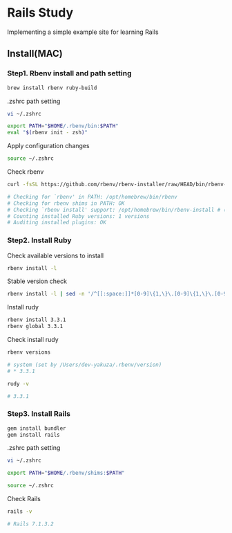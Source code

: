# Rails Study 

Implementing a simple example site for learning Rails

## Install(MAC)

### Step1. Rbenv install and path setting

```bash
brew install rbenv ruby-build
```

.zshrc path setting

```bash
vi ~/.zshrc
```

```bash
export PATH="$HOME/.rbenv/bin:$PATH"
eval "$(rbenv init - zsh)"
```

Apply configuration changes

```bash
source ~/.zshrc
```

Check rbenv

```bash
curl -fsSL https://github.com/rbenv/rbenv-installer/raw/HEAD/bin/rbenv-doctor | bash

# Checking for `rbenv' in PATH: /opt/homebrew/bin/rbenv
# Checking for rbenv shims in PATH: OK
# Checking `rbenv install' support: /opt/homebrew/bin/rbenv-install # (ruby-build 20240501)
# Counting installed Ruby versions: 1 versions
# Auditing installed plugins: OK
```

### Step2. Install Ruby


Check available versions to install

```bash
rbenv install -l
```

Stable version check

```bash
rbenv install -l | sed -n '/^[[:space:]]*[0-9]\{1,\}\.[0-9]\{1,\}\.[0-9]\{1,\}[[:space:]]*$/ h;${g;p;}'
```

Install rudy

```bash
rbenv install 3.3.1
rbenv global 3.3.1
```

Check install rudy

```bash
rbenv versions

# system (set by /Users/dev-yakuza/.rbenv/version)
# * 3.3.1

rudy -v 

# 3.3.1
```

### Step3. Install Rails


```bash
gem install bundler
gem install rails
```

.zshrc path setting

```bash
vi ~/.zshrc
```
```bash
export PATH="$HOME/.rbenv/shims:$PATH"
```
```bash
source ~/.zshrc
```

Check Rails
```bash
rails -v

# Rails 7.1.3.2
```